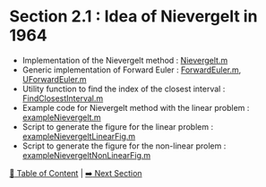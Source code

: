 # Section 2.1 : Idea of Nievergelt in 1964

- Implementation of the Nievergelt method : [Nievergelt.m](./Nievergelt.m)
- Generic implementation of Forward Euler : [ForwardEuler.m](./ForwardEuler.m), [UForwardEuler.m](./UForwardEuler.m)
- Utility function to find the index of the closest interval : [FindClosestInterval.m](./FindClosestInterval.m)
- Example code for Nievergelt method with the linear problem : [exampleNievergelt.m](./exampleNievergelt.m)
- Script to generate the figure for the linear problem : [exampleNievergeltLinearFig.m](./exampleNievergeltLinearFig.m)
- Script to generate the figure for the non-linear prolem : [exampleNievergeltNonLinearFig.m](./exampleNievergeltNonLinearFig.m)

[:book: Table of Content](../../README.md) | [:arrow_right: Next Section](../sec2.2/README.md)
